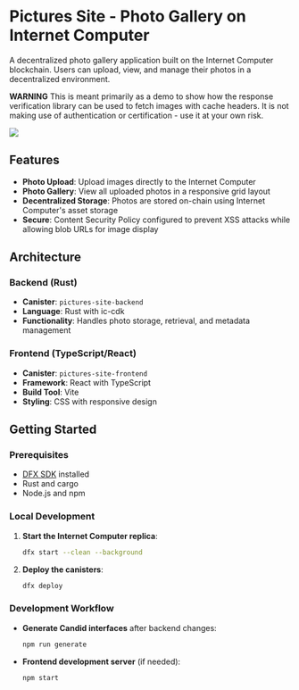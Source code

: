 # Pictures Site - Photo Gallery on Internet Computer

A decentralized photo gallery application built on the Internet Computer blockchain. Users can upload, view, and manage their photos in a decentralized environment.

**WARNING** This is meant primarily as a demo to show how the response verification library can be used to fetch images with cache headers. It is not making use of authentication or certification - use it at your own risk.

[![](https://icp.ninja/assets/open.svg)](https://icp.ninja/i?url=https://github.com/raymondk/pictures-site)

## Features

- **Photo Upload**: Upload images directly to the Internet Computer
- **Photo Gallery**: View all uploaded photos in a responsive grid layout
- **Decentralized Storage**: Photos are stored on-chain using Internet Computer's asset storage
- **Secure**: Content Security Policy configured to prevent XSS attacks while allowing blob URLs for image display

## Architecture

### Backend (Rust)

- **Canister**: `pictures-site-backend`
- **Language**: Rust with ic-cdk
- **Functionality**: Handles photo storage, retrieval, and metadata management

### Frontend (TypeScript/React)

- **Canister**: `pictures-site-frontend`
- **Framework**: React with TypeScript
- **Build Tool**: Vite
- **Styling**: CSS with responsive design

## Getting Started

### Prerequisites

- [DFX SDK](https://internetcomputer.org/docs/building-apps/getting-started/install) installed
- Rust and cargo
- Node.js and npm

### Local Development

1. **Start the Internet Computer replica**:

   ```bash
   dfx start --clean --background
   ```

2. **Deploy the canisters**:

   ```bash
   dfx deploy
   ```

### Development Workflow

- **Generate Candid interfaces** after backend changes:

  ```bash
  npm run generate
  ```

- **Frontend development server** (if needed):
  ```bash
  npm start
  ```

